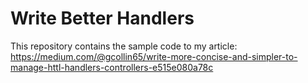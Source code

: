 # Write Better Handlers
This repository contains the sample code to my article: https://medium.com/@gcollin65/write-more-concise-and-simpler-to-manage-httl-handlers-controllers-e515e080a78c

